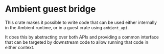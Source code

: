 # Ambient guest bridge

This crate makes it possible to write code that can be used either internally in the Ambient runtime, or in a guest crate using `ambient_api`.

It does this by abstracting over both APIs and providing a common interface that can be targeted by downstream code to allow running that code in either context.
